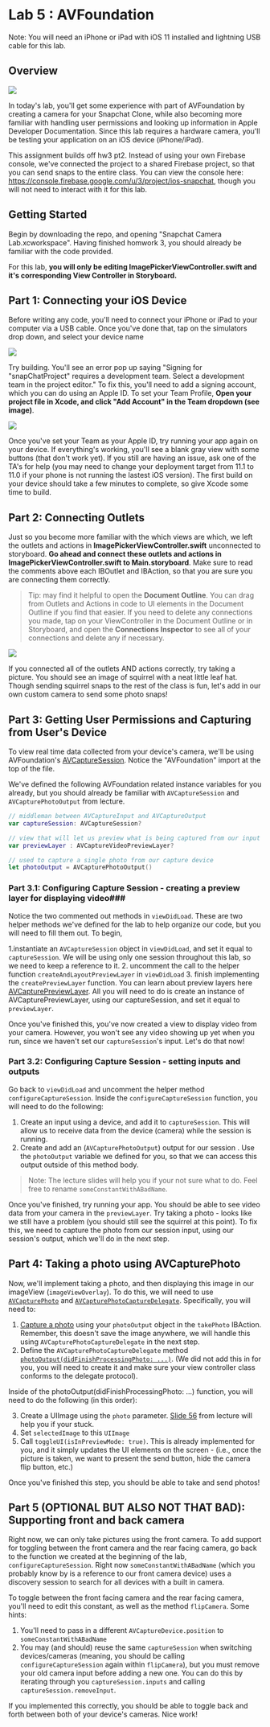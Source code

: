 # Lab 5 : AVFoundation #
Note: You will need an iPhone or iPad with iOS 11 installed and lightning USB cable for this lab.

## Overview ##

![](/README-images/camera-preview.gif)

In today's lab, you'll get some experience with part of AVFoundation by creating a camera for your Snapchat Clone, while also becoming more familiar with handling user permissions and looking up information in Apple Developer Documentation. Since this lab requires a hardware camera, you'll be testing your application on an iOS device (iPhone/iPad).

This assignment builds off hw3 pt2. Instead of using your own Firebase console, we've connected the project to a shared Firebase project, so that you can send snaps to the entire class. You can view the console here: https://console.firebase.google.com/u/3/project/ios-snapchat, though you will not need to interact with it for this lab. 

## Getting Started ##

Begin by downloading the repo, and opening "Snapchat Camera Lab.xcworkspace". Having finished homwork 3, you should already be familiar with the code provided. 

For this lab, **you will only be editing ImagePickerViewController.swift and it's corresponding View Controller in Storyboard.**

## Part 1: Connecting your iOS Device ##

Before writing any code, you'll need to connect your iPhone or iPad to your computer via a USB cable. Once you've done that, tap on the simulators drop down, and select your device name

![](/README-images/README-1.png)

Try building. You'll see an error pop up saying "Signing for "snapChatProject" requires a development team. Select a development team in the project editor." To fix this, you'll need to add a signing account, which you can do using an Apple ID. To set your Team Profile, **Open your project file in Xcode, and click "Add Account" in the Team dropdown (see image)**.

![](/README-images/README-2.png)

Once you've set your Team as your Apple ID, try running your app again on your device. If everything's working, you'll see a blank gray view with some buttons (that don't work yet). If you still are having an issue, ask one of the TA's for help (you may need to change your deployment target from 11.1 to 11.0 if your phone is not running the lastest iOS version). The first build on your device should take a few minutes to complete, so give Xcode some time to build.

## Part 2: Connecting Outlets ##
Just so you become more familiar with the which views are which, we left the outlets and actions in **ImagePickerViewController.swift** unconnected to storyboard. **Go ahead and connect these outlets and actions in ImagePickerViewController.swift to Main.storyboard**. Make sure to read the comments above each IBOutlet and IBAction, so that you are sure you are connecting them correctly.
 
 > Tip: may find it helpful to open the **Document Outline**. You can drag from Outlets and Actions in code to UI elements in the Document Outline if you find that easier. If you need to delete any connections you made, tap on your ViewController in the Document Outline or in Storyboard, and open the **Connections Inspector** to see all of your connections and delete any if necessary.
 
![](/README-images/README-3.png)

If you connected all of the outlets AND actions correctly, try taking a picture. You should see an image of squirrel with a neat little leaf hat. Though sending squirrel snaps to the rest of the class is fun, let's add in our own custom camera to send some photo snaps!

## Part 3: Getting User Permissions and Capturing from User's Device ##

To view real time data collected from your device's camera, we'll be using AVFoundation's [AVCaptureSession](https://developer.apple.com/reference/avfoundation/avcapturesession). Notice the "AVFoundation" import at the top of the file.

We've defined the following AVFoundation related instance variables for you already, but you should already be familiar with `AVCaptureSession` and `AVCapturePhotoOutput` from lecture. 

```swift
// middleman between AVCaptureInput and AVCaptureOutput
var captureSession: AVCaptureSession?

// view that will let us preview what is being captured from our input
var previewLayer : AVCaptureVideoPreviewLayer?

// used to capture a single photo from our capture device
let photoOutput = AVCapturePhotoOutput()
```
    
### Part 3.1: Configuring Capture Session - creating a preview layer for displaying video###

Notice the two commented out methods in `viewDidLoad`. These are two helper methods we've defined for the lab to help organize our code, but you will need to fill them out. To begin, 

 1.instantiate an `AVCaptureSession` object in `viewDidLoad`, and set it equal to `captureSession`. We will be using only one session throughout this lab, so we need to keep a reference to it. 
 2. uncomment the call to the helper function `createAndLayoutPreviewLayer` in `viewDidLoad`
 3. finish implementing the `createPreviewLayer` function. You can learn about preview layers here [AVCapturePreviewLayer](https://developer.apple.com/reference/avfoundation/avcapturepreviewlayer). All you will need to do is create an instance of AVCapturePreviewLayer, using our captureSession, and set it equal to  `previewLayer`.

Once you've finished this, you've now created a view to display video from your camera. However, you won't see any video showing up yet when you run, since we haven't set our `captureSession`'s input. Let's do that now!

### Part 3.2: Configuring Capture Session - setting inputs and outputs ###
Go back to `viewDidLoad` and uncomment the helper method `configureCaptureSession`. Inside the `configureCaptureSession` function, you will need to do the following:

 1. Create an input using a device, and add it to `captureSession`. This will allow us to receive data from the device (camera) while the session is running.
 2. Create and add an (`AVCapturePhotoOutput`) output for our session . Use the `photoOutput` variable we defined for you, so that we can access this output outside of this method body.
  
> Note: The lecture slides will help you if your not sure what to do. Feel free to rename `someConstantWithABadName`.
    
Once you've finished, try running your app. You should be able to see video data from your camera in the `previewLayer`. Try taking a photo - looks like we still have a problem (you should still see the squirrel at this point). To fix this, we need to capture the photo from our session input, using our session's output, which we'll do in the next step.

## Part 4: Taking a photo using AVCapturePhoto  ##
Now, we'll implement taking a photo, and then displaying this image in our imageView (`imageViewOverlay`). To do this, we will need to use [`AVCapturePhoto`](https://developer.apple.com/documentation/avfoundation/avcapturephoto) and [`AVCapturePhotoCaptureDelegate`](https://developer.apple.com/documentation/avfoundation/avcapturephotocapturedelegate). Specifically, you will need to:

 1. [Capture a photo](https://developer.apple.com/documentation/avfoundation/avcapturephotooutput/1648765-capturephoto) using your `photoOutput` object in the `takePhoto` IBAction. Remember, this doesn't save the image anywhere, we will handle this using `AVCapturePhotoCaptureDelegate` in the next step.
 2. Define the `AVCapturePhotoCaptureDelegate` method [`photoOutput(didFinishProcessingPhoto: ...)`](https://developer.apple.com/documentation/avfoundation/avcapturephotocapturedelegate/2873949-photooutput). (We did not add this in for you, you will need to create it and make sure your view controller class conforms to the delegate protocol).
    
Inside of the photoOutput(didFinishProcessingPhoto: ...) function, you will need to do the following (in this order):

 3. Create a UIImage using the `photo` parameter. [Slide 56](http://iosdecal.com/fall-2017-slides/lecture9.pdf#page=56) from lecture will help you if your stuck.
 4. Set `selectedImage` to this `UIImage`
 5. Call `toggleUI(isInPreviewMode: true)`. This is already implemented for you, and it simply updates the UI elements on the screen - (i.e., once the picture is taken, we want to present the send button, hide the camera flip button, etc.)

Once you've finished this step, you should be able to take and send photos! 

## Part 5 (OPTIONAL BUT ALSO NOT THAT BAD): Supporting front and back camera ## 
Right now, we can only take pictures using the front camera. To add support for toggling between the front camera and the rear facing camera, go back to the function we created at the beginning of the lab, `configureCaptureSession`. Right now `someConstantWithABadName` (which you probably know by is a reference to our front camera device) uses a discovery session to search for all devices with a built in camera. 

To toggle between the front facing camera and the rear facing camera, you'll need to edit this constant, as well as the method `flipCamera`. Some hints:

 1. You'll need to pass in a different `AVCaptureDevice.position` to `someConstantWithABadName`
 2. You may (and should) reuse the same `captureSession` when switching devices/cameras (meaning, you should be calling `configureCaptureSession` again within `flipCamera`), but you must remove your old camera input before adding a new one. You can do this by iterating through you `captureSession.inputs` and calling `captureSession.removeInput`.

If you implemented this correctly, you should be able to toggle back and forth between both of your device's cameras. Nice work!
